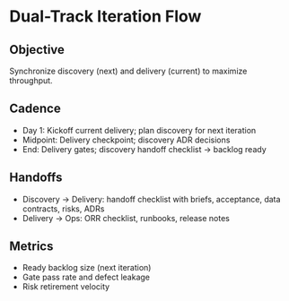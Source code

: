 # Dual-Track Iteration Flow

## Objective

Synchronize discovery (next) and delivery (current) to maximize throughput.

## Cadence

- Day 1: Kickoff current delivery; plan discovery for next iteration
- Midpoint: Delivery checkpoint; discovery ADR decisions
- End: Delivery gates; discovery handoff checklist → backlog ready


## Handoffs

- Discovery → Delivery: handoff checklist with briefs, acceptance, data contracts, risks, ADRs
- Delivery → Ops: ORR checklist, runbooks, release notes


## Metrics

- Ready backlog size (next iteration)
- Gate pass rate and defect leakage
- Risk retirement velocity


